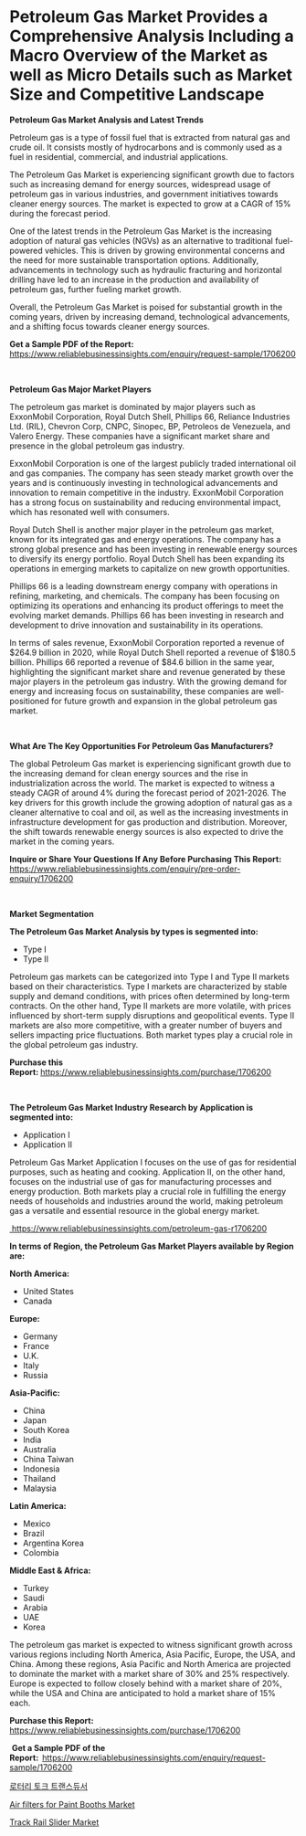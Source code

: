 <p><h1>Petroleum Gas Market Provides a Comprehensive Analysis Including a Macro Overview of the Market as well as Micro Details such as Market Size and Competitive Landscape</h1></p><p><strong>Petroleum Gas Market Analysis and Latest Trends</strong></p>
<p><p>Petroleum gas is a type of fossil fuel that is extracted from natural gas and crude oil. It consists mostly of hydrocarbons and is commonly used as a fuel in residential, commercial, and industrial applications. </p><p>The Petroleum Gas Market is experiencing significant growth due to factors such as increasing demand for energy sources, widespread usage of petroleum gas in various industries, and government initiatives towards cleaner energy sources. The market is expected to grow at a CAGR of 15% during the forecast period.</p><p>One of the latest trends in the Petroleum Gas Market is the increasing adoption of natural gas vehicles (NGVs) as an alternative to traditional fuel-powered vehicles. This is driven by growing environmental concerns and the need for more sustainable transportation options. Additionally, advancements in technology such as hydraulic fracturing and horizontal drilling have led to an increase in the production and availability of petroleum gas, further fueling market growth.</p><p>Overall, the Petroleum Gas Market is poised for substantial growth in the coming years, driven by increasing demand, technological advancements, and a shifting focus towards cleaner energy sources.</p></p>
<p><strong>Get a Sample PDF of the Report:&nbsp;</strong> <a href="https://www.reliablebusinessinsights.com/enquiry/request-sample/1706200">https://www.reliablebusinessinsights.com/enquiry/request-sample/1706200</a></p>
<p>&nbsp;</p>
<p><strong>Petroleum Gas Major Market Players</strong></p>
<p><p>The petroleum gas market is dominated by major players such as ExxonMobil Corporation, Royal Dutch Shell, Phillips 66, Reliance Industries Ltd. (RIL), Chevron Corp, CNPC, Sinopec, BP, Petroleos de Venezuela, and Valero Energy. These companies have a significant market share and presence in the global petroleum gas industry.</p><p>ExxonMobil Corporation is one of the largest publicly traded international oil and gas companies. The company has seen steady market growth over the years and is continuously investing in technological advancements and innovation to remain competitive in the industry. ExxonMobil Corporation has a strong focus on sustainability and reducing environmental impact, which has resonated well with consumers.</p><p>Royal Dutch Shell is another major player in the petroleum gas market, known for its integrated gas and energy operations. The company has a strong global presence and has been investing in renewable energy sources to diversify its energy portfolio. Royal Dutch Shell has been expanding its operations in emerging markets to capitalize on new growth opportunities.</p><p>Phillips 66 is a leading downstream energy company with operations in refining, marketing, and chemicals. The company has been focusing on optimizing its operations and enhancing its product offerings to meet the evolving market demands. Phillips 66 has been investing in research and development to drive innovation and sustainability in its operations.</p><p>In terms of sales revenue, ExxonMobil Corporation reported a revenue of $264.9 billion in 2020, while Royal Dutch Shell reported a revenue of $180.5 billion. Phillips 66 reported a revenue of $84.6 billion in the same year, highlighting the significant market share and revenue generated by these major players in the petroleum gas industry. With the growing demand for energy and increasing focus on sustainability, these companies are well-positioned for future growth and expansion in the global petroleum gas market.</p></p>
<p>&nbsp;</p>
<p><strong>What Are The Key Opportunities For Petroleum Gas Manufacturers?</strong></p>
<p><p>The global Petroleum Gas market is experiencing significant growth due to the increasing demand for clean energy sources and the rise in industrialization across the world. The market is expected to witness a steady CAGR of around 4% during the forecast period of 2021-2026. The key drivers for this growth include the growing adoption of natural gas as a cleaner alternative to coal and oil, as well as the increasing investments in infrastructure development for gas production and distribution. Moreover, the shift towards renewable energy sources is also expected to drive the market in the coming years.</p></p>
<p><strong>Inquire or Share Your Questions If Any Before Purchasing This Report:</strong> <a href="https://www.reliablebusinessinsights.com/enquiry/pre-order-enquiry/1706200">https://www.reliablebusinessinsights.com/enquiry/pre-order-enquiry/1706200</a></p>
<p>&nbsp;</p>
<p><strong>Market Segmentation</strong></p>
<p><strong>The Petroleum Gas Market Analysis by types is segmented into:</strong></p>
<p><ul><li>Type I</li><li>Type II</li></ul></p>
<p><p>Petroleum gas markets can be categorized into Type I and Type II markets based on their characteristics. Type I markets are characterized by stable supply and demand conditions, with prices often determined by long-term contracts. On the other hand, Type II markets are more volatile, with prices influenced by short-term supply disruptions and geopolitical events. Type II markets are also more competitive, with a greater number of buyers and sellers impacting price fluctuations. Both market types play a crucial role in the global petroleum gas industry.</p></p>
<p><strong>Purchase this Report:&nbsp;</strong><a href="https://www.reliablebusinessinsights.com/purchase/1706200">https://www.reliablebusinessinsights.com/purchase/1706200</a></p>
<p>&nbsp;</p>
<p><strong>The Petroleum Gas Market Industry Research by Application is segmented into:</strong></p>
<p><ul><li>Application I</li><li>Application II</li></ul></p>
<p><p>Petroleum Gas Market Application I focuses on the use of gas for residential purposes, such as heating and cooking. Application II, on the other hand, focuses on the industrial use of gas for manufacturing processes and energy production. Both markets play a crucial role in fulfilling the energy needs of households and industries around the world, making petroleum gas a versatile and essential resource in the global energy market.</p></p>
<p><a href="https://www.reliablebusinessinsights.com/petroleum-gas-r1706200">&nbsp;https://www.reliablebusinessinsights.com/petroleum-gas-r1706200</a></p>
<p><strong>In terms of Region, the Petroleum Gas Market Players available by Region are:</strong></p>
<p>
    <p> <strong> North America: </strong>
        <ul>
            <li>United States</li>
            <li>Canada</li>
        </ul>
        </p> 
    <p> <strong> Europe: </strong>
        <ul>
            <li>Germany</li>
            <li>France</li>
            <li>U.K.</li>
            <li>Italy</li>
            <li>Russia</li>
        </ul>
        </p> 
    <p> <strong> Asia-Pacific: </strong>
        <ul>
            <li>China</li>
            <li>Japan</li>
            <li>South Korea</li>
            <li>India</li>
            <li>Australia</li>
            <li>China Taiwan</li>
            <li>Indonesia</li>
            <li>Thailand</li>
            <li>Malaysia</li>
        </ul>
        </p> 
    <p> <strong> Latin America: </strong>
        <ul>
            <li>Mexico</li>
            <li>Brazil</li>
            <li>Argentina Korea</li>
            <li>Colombia</li>
        </ul>
        </p> 
    <p> <strong> Middle East & Africa: </strong>
        <ul>
            <li>Turkey</li>
            <li>Saudi</li>
            <li>Arabia</li>
            <li>UAE</li>
            <li>Korea</li>
        </ul>
    </p>
    </p>
<p><p>The petroleum gas market is expected to witness significant growth across various regions including North America, Asia Pacific, Europe, the USA, and China. Among these regions, Asia Pacific and North America are projected to dominate the market with a market share of 30% and 25% respectively. Europe is expected to follow closely behind with a market share of 20%, while the USA and China are anticipated to hold a market share of 15% each.</p></p>
<p><strong>Purchase this Report: </strong><a href="https://www.reliablebusinessinsights.com/purchase/1706200">https://www.reliablebusinessinsights.com/purchase/1706200</a></p>
<p>&nbsp;<strong>Get a Sample PDF of the Report:&nbsp;&nbsp;</strong><a href="https://www.reliablebusinessinsights.com/enquiry/request-sample/1706200">https://www.reliablebusinessinsights.com/enquiry/request-sample/1706200</a></p>
<p><strong></strong></p>
<p><p><a href="https://github.com/PercyHagernes9778/Market-Research-Report-List-2/blob/main/9609388190804.md">로터리 토크 트랜스듀서</a></p><p><a href="https://medium.com/@hassen.nww/exploring-air-filters-for-paint-booths-market-dynamics-global-trends-and-future-growth-prospects-cb41b81a9fe1">Air filters for Paint Booths Market</a></p><p><a href="https://medium.com/@sagorhossaincs33_80453/global-track-rail-slider-market-status-2024-2031-and-forecast-by-region-product-end-use-b8b2fe60d8a1">Track Rail Slider Market</a></p></p>